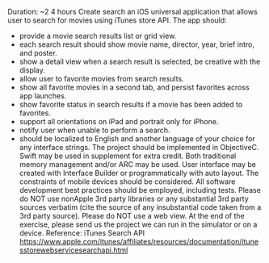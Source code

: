 Duration: ~2 4 hours
Create search
an iOS universal application that allows user to search for movies using iTunes store
API. The app should:
* provide a movie search results list or grid view.
* each search result should show movie name, director, year, brief intro, and poster.
* show a detail view when a search result is selected, be creative with the display.
* allow user to favorite movies from search results.
* show all favorite movies in a second tab, and persist favorites across app launches.
* show favorite status in search results if a movie has been added to favorites.
* support all orientations on iPad and portrait only for iPhone.
* notify user when unable to perform a search.
* should be localized to English and another language of your choice for any interface
strings.
The project should be implemented in Objective­C. Swift may be used in supplement for extra credit. Both traditional memory management and/or ARC may be used. User interface may be created with Interface Builder or programmatically with auto layout. The constraints of mobile devices should be considered. All software development best practices should be employed, including tests. Please do NOT use non­Apple 3rd party libraries or any substantial 3rd party sources verbatim (cite the source of any insubstantial code taken from a 3rd party source). Please do NOT use a web view.
At the end of the exercise, please send us the project we can run in the simulator or on a device.
Reference: iTunes Search API
https://www.apple.com/itunes/affiliates/resources/documentation/itunes­store­web­service­search­api.html
